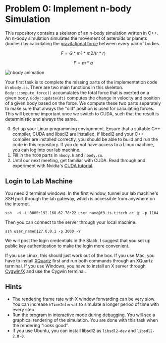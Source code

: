 # Problem 0: Implement n-body Simulation
This repository contains a skeleton of an n-body simulation written in C++. An n-body simulation simulates the movement of asteroids or planets (bodies) by calculating the [gravitational force](https://en.wikipedia.org/wiki/Gravity#Newton's_theory_of_gravitation) between every pair of bodies.

```math
F = G * m1 * m2 / (r * r)
```

```math
F = m * a
```

![nbody animation](https://github.com/prg-titech/student_nbody_c1/raw/master/nbody.gif "nbody animation")

Your first task is to complete the missing parts of the implementation code in `nbody.cc`. There are two main functions in this skeleton. `Body::compute_force()` accumulates the total force that is exerted on a given body. `Body::update(dt)` computes the change in velocity and position of a given body based on the force. We compute these two parts separately to make sure that always the "old" position is used for calculating forces. This will become important once we switch to CUDA, such that the result is deterministic and always the same.

0. Set up your Linux programming environment. Ensure that a suitable C++ compiler, CUDA and libsdl2 are installed. If libsdl2 and your C++ compiler are installed correctly, you should be able to build and run the code in this repository. If you do not have access to a Linux machine, you can log into our lab machine.
1. Fill in the `TODO` parts in `nbody.h` and `nbody.cu`.
2. Until our next meeting, get familiar with CUDA. Read through and experiment with Nvidia's [CUDA tutorial](https://devblogs.nvidia.com/even-easier-introduction-cuda/).

## Login to Lab Machine
You need 2 terminal windows. In the first window, tunnel our lab machine's SSH port through the lab gateway, which is accessible from anywhere on the internet.

```
ssh  -N -L 3000:192.168.62.78:22 user_name@f9.is.titech.ac.jp -p 1104
```

Then you can connect to the server through your local machine.

```
ssh user_name@127.0.0.1 -p 3000 -Y
```

We will post the login credentials in the Slack. I suggest that you set up public key authentication to make the login more convenient.

If you use Linux, this should just work out of the box. If you use Mac, you have to install [XQuartz](https://www.xquartz.org/) first and run both commands through an XQuartz terminal. If you use Windows, you have to install an X server through [Cygwin/X](http://x.cygwin.com/) and use the Cygwin terminal.

## Hints

* The rendering frame rate with X window forwarding can be very slow. You can increase `kTimeInterval` to simulate a longer period of time with every step.
* Run the program in interactive mode during debugging. You will see a graphical rendering of the simulation. You are done with this task when the rendering "looks good".
* If you use Ubuntu, you can install libsdl2 as `libsdl2-dev` and `libsdl2-2.0-0`.
